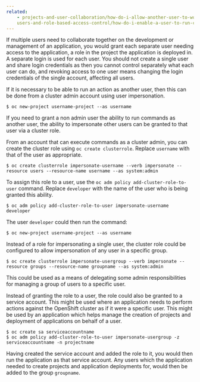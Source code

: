 ```yaml
---
related:
    - projects-and-user-collaboration/how-do-i-allow-another-user-to-work-on-my-project.md
    users-and-role-based-access-control/how-do-i-enable-a-user-to-run-commands-as-a-cluster-admin.md
---
```


If multiple users need to collaborate together on the development or management of an application, you would grant each separate user needing access to the application, a role in the project the application is deployed in. A separate login is used for each user. You should not create a single user and share login credentials as then you cannot control separately what each user can do, and revoking access to one user means changing the login credentials of the single account, affecting all users.

If it is necessary to be able to run an action as another user, then this can be done from a cluster admin account using user impersonation.

```
$ oc new-project username-project --as username
```

If you need to grant a non admin user the ability to run commands as another user, the ability to impersonate other users can be granted to that user via a cluster role.

From an account that can execute commands as a cluster admin, you can create the cluster role using ``oc create clusterrole``. Replace ``username`` with that of the user as appropriate.

```
$ oc create clusterrole impersonate-username --verb impersonate --resource users --resource-name username --as system:admin
```

To assign this role to a user, use the ``oc adm policy add-cluster-role-to-user`` command. Replace ``developer`` with the name of the user who is being granted this ability.

```
$ oc adm policy add-cluster-role-to-user impersonate-username developer
```

The user ``developer`` could then run the command:

```
$ oc new-project username-project --as username
```

Instead of a role for impersonating a single user, the cluster role could be configured to allow impersonation of any user in a specific group.

```
$ oc create clusterrole impersonate-usergroup --verb impersonate --resource groups --resource-name groupname --as system:admin
```

This could be used as a means of delegating some admin responsibilities for managing a group of users to a specific user.

Instead of granting the role to a user, the role could also be granted to a service account. This might be used where an application needs to perform actions against the OpenShift cluster as if it were a specific user. This might be used by an application which helps manage the creation of projects and deployment of applications on behalf of a user.

```
$ oc create sa serviceaccountname
$ oc adm policy add-cluster-role-to-user impersonate-usergroup -z serviceaccountname -n projectname
```

Having created the service account and added the role to it, you would then run the application as that service account. Any users which the application needed to create projects and application deployments for, would then be added to the group ``groupname``.
